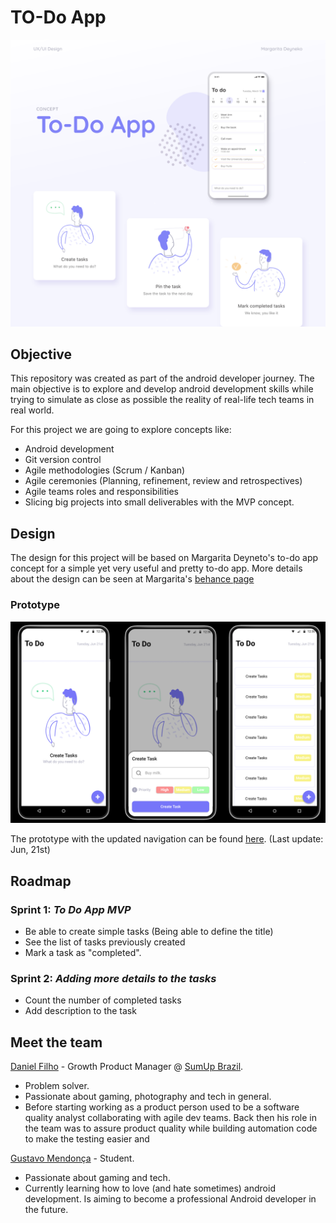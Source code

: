 # TO-Do App
![To-Do App Banner.png](https://github.com/dbnascimentof/to-do-app/blob/main/To-Do%20App%20Banner.png)

## Objective
This repository was created as part of the android developer journey. The main objective is to explore and develop android development skills while trying to simulate as close as possible the reality of real-life tech teams in real world.

For this project we are going to explore concepts like:
 - Android development
 - Git version control
 - Agile methodologies (Scrum / Kanban)
 - Agile ceremonies (Planning, refinement, review and retrospectives)
 - Agile teams roles and responsibilities
 - Slicing big projects into small deliverables with the MVP concept.

## Design
The design for this project will be based on Margarita Deyneto's to-do app concept for a simple yet very useful and pretty to-do app. 
More details about the design can be seen at Margarita's [behance page](https://www.behance.net/gallery/72614427/To-Do-App-Concept)

### Prototype
![Sample Screens](https://github.com/dbnascimentof/to-do-app/blob/main/assets/To%20Do%20App.png)

The prototype with the updated navigation can be found [here](https://www.figma.com/proto/iudmIGCsC0SXTtrmurYkXs/To-Do-App?node-id=2%3A3&scaling=scale-down&page-id=2%3A2&starting-point-node-id=2%3A3). (Last update: Jun, 21st)

## Roadmap
### Sprint 1: _To Do App MVP_
 - Be able to create simple tasks (Being able to define the title)
 - See the list of tasks previously created
 - Mark a task as "completed".

### Sprint 2: _Adding more details to the tasks_
 - Count the number of completed tasks
 - Add description to the task

## Meet the team
[Daniel Filho](https://github.com/dbnascimentof) - Growth Product Manager @ [SumUp Brazil](http://www.sumup.com.br).

- Problem solver.
- Passionate about gaming, photography and tech in general.
- Before starting working as a product person used to be a software quality analyst collaborating with agile dev teams. Back then his role in the team was to assure product quality while building automation code to make the testing easier and 

[Gustavo Mendonça](https://github.com/Gustavo0033) - Student.
 - Passionate about gaming and tech.
 - Currently learning how to love (and hate sometimes) android development. Is aiming to become a professional Android developer in the future.
